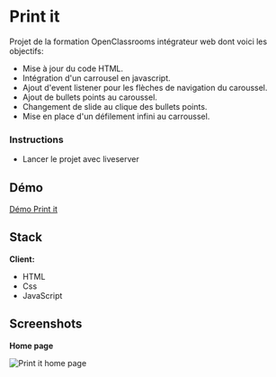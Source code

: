 # Print it

Projet de la formation OpenClassrooms intégrateur web dont voici les objectifs:

- Mise à jour du code HTML.
- Intégration d'un carrousel en javascript.
- Ajout d'event listener pour les flèches de navigation du caroussel.
- Ajout de bullets points au caroussel.
- Changement de slide au clique des bullets points.
- Mise en place d'un défilement infini au carroussel.

### Instructions

- Lancer le projet avec liveserver

## Démo

[Démo Print it](https://yelhie.github.io/Print_it/)

## Stack

**Client:**

- HTML
- Css
- JavaScript

## Screenshots

**Home page**

![Print it home page](https://github.com/Yelhie/xi5ftcai605u/blob/master/img/printit_2024160855.jpg)
